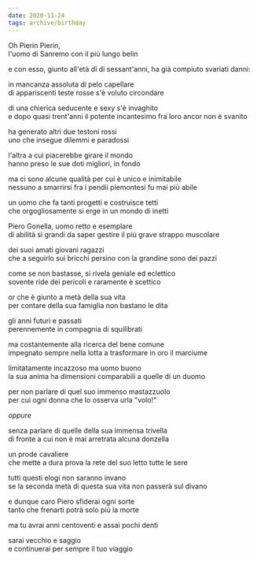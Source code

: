 ```yaml
---
date: 2020-11-24
tags: archive/birthday
---
```

Oh Pierin Pierin,   
l'uomo di Sanremo con il più lungo belin

e con esso, giunto all'età di di sessant'anni,
ha già compiuto svariati danni:   

in mancanza assoluta di pelo capellare   
di appariscenti teste rosse s'è voluto circondare

di una chierica seducente e sexy s'è invaghito   
e dopo quasi trent'anni il potente incantesimo fra loro ancor non è svanito


ha generato altri due testoni rossi   
uno che insegue dilemmi e paradossi

l'altra a cui piacerebbe girare il mondo   
hanno preso le sue doti migliori, in fondo

ma ci sono alcune qualità per cui è unico e inimitabile   
nessuno a smarrirsi fra i pendii piemontesi fu mai più abile

un uomo che fa tanti progetti e costruisce tetti   
che orgogliosamente si erge in un mondo di inetti

Piero Gonella, uomo retto e esemplare   
di abilità sì grandi da saper gestire il più grave strappo muscolare

dei suoi amati giovani ragazzi   
che a seguirlo sui bricchi persino con la grandine sono dei pazzi

come se non bastasse, si rivela geniale ed eclettico   
sovente ride dei pericoli e raramente è scettico

or che è giunto a metà della sua vita    
per contare della sua famiglia non bastano le dita

gli anni futuri e passati   
perennemente in compagnia di squilibrati

ma costantemente alla ricerca del bene comune   
impegnato sempre nella lotta a trasformare in oro il marciume

limitatamente incazzoso ma uomo buono   
la sua anima ha dimensioni comparabili a quelle di un duomo

per non parlare di quel suo immenso mastazzuolo   
per cui ogni donna che lo osserva urla "volo!"

*oppure*

senza parlare di quelle della sua immensa trivella   
di fronte a cui non è mai arretrata alcuna donzella

un prode cavaliere   
che mette a dura prova la rete del suo letto tutte le sere

tutti questi elogi non saranno invano   
se la seconda metà di questa sua vita non passerà sul divano

e dunque caro Piero sfiderai ogni sorte   
tanto che frenarti potrà solo più la morte

ma tu avrai anni centoventi e assai pochi denti

sarai vecchio e saggio   
e continuerai per sempre il tuo viaggio
